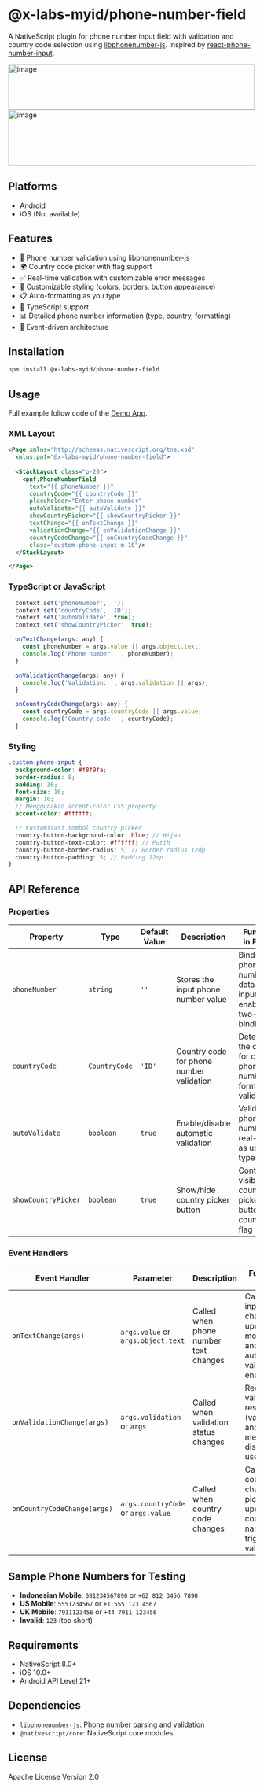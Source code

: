 # @x-labs-myid/phone-number-field

A NativeScript plugin for phone number input field with validation and country code selection using [libphonenumber-js](https://www.npmjs.com/package/libphonenumber-js). Inspired by [react-phone-number-input](https://www.npmjs.com/package/react-phone-number-input).

<img width="501" height="93" alt="image" src="https://github.com/user-attachments/assets/32184c2d-e7b2-4f82-82e8-326497897678" />

<img width="533" height="114" alt="image" src="https://github.com/user-attachments/assets/829b1261-1b21-46d9-a3d9-72a36caa7840" />


## Platforms

- Android
- iOS (Not available)

## Features

- 📱 Phone number validation using libphonenumber-js
- 🌍 Country code picker with flag support
- ✅ Real-time validation with customizable error messages
- 🎨 Customizable styling (colors, borders, button appearance)
- 📋 Auto-formatting as you type
- 🔧 TypeScript support
- 📊 Detailed phone number information (type, country, formatting)
- 🎯 Event-driven architecture

## Installation

```bash
npm install @x-labs-myid/phone-number-field
```

## Usage
Full example follow code of the [Demo App](https://github.com/x-labs-myid/nativescript-plugins/tree/main/apps/demo/src/plugin-demos).

### XML Layout
```xml
<Page xmlns="http://schemas.nativescript.org/tns.xsd" 
  xmlns:pnf="@x-labs-myid/phone-number-field">
    
  <StackLayout class="p-20">
    <pnf:PhoneNumberField 
      text="{{ phoneNumber }}" 
      countryCode="{{ countryCode }}"
      placeholder="Enter phone number"
      autoValidate="{{ autoValidate }}"
      showCountryPicker="{{ showCountryPicker }}"
      textChange="{{ onTextChange }}"
      validationChange="{{ onValidationChange }}"
      countryCodeChange="{{ onCountryCodeChange }}"
      class="custom-phone-input m-10"/>
  </StackLayout>

</Page>
```

### TypeScript or JavaScript
``` javascript
  context.set('phoneNumber', '');
  context.set('countryCode', 'ID');
  context.set('autoValidate', true);
  context.set('showCountryPicker', true);

  onTextChange(args: any) {
    const phoneNumber = args.value || args.object.text;
    console.log('Phone number: ', phoneNumber);
  }

  onValidationChange(args: any) {
    console.log('Validation: ', args.validation || args);
  }

  onCountryCodeChange(args: any) {
    const countryCode = args.countryCode || args.value;
    console.log('Country code: ', countryCode);
  }
```

### Styling
``` scss
.custom-phone-input {
  background-color: #f8f9fa;
  border-radius: 8;
  padding: 30;
  font-size: 16;
  margin: 10;
  // Menggunakan accent-color CSS property
  accent-color: #ffffff;

  // Kustomisasi tombol country picker
  country-button-background-color: blue; // Hijau
  country-button-text-color: #ffffff; // Putih
  country-button-border-radius: 5; // Border radius 12dp
  country-button-padding: 5; // Padding 12dp
}
```

## API Reference

### Properties

| Property | Type | Default Value | Description | Function in Plugin |
|----------|------|---------------|-------------|--------------------|
| `phoneNumber` | `string` | `''` | Stores the input phone number value | Binds phone number data with input field, enabling two-way binding |
| `countryCode` | `CountryCode` | `'ID'` | Country code for phone number validation | Determines the country for correct phone number format validation |
| `autoValidate` | `boolean` | `true` | Enable/disable automatic validation | Validates phone number in real-time as user types |
| `showCountryPicker` | `boolean` | `true` | Show/hide country picker button | Controls visibility of country picker button with country flag |

### Event Handlers

| Event Handler | Parameter | Description | Function in Plugin |
|---------------|-----------|-----------|--------------------|  
| `onTextChange(args)` | `args.value` or `args.object.text` | Called when phone number text changes | Captures input changes, updates model data, and triggers automatic validation if enabled |
| `onValidationChange(args)` | `args.validation` or `args` | Called when validation status changes | Receives validation result (valid/invalid) and error message to display to user |
| `onCountryCodeChange(args)` | `args.countryCode` or `args.value` | Called when country code changes | Captures country code change from picker, updates country name, and triggers re-validation |

## Sample Phone Numbers for Testing

- **Indonesian Mobile**: `081234567890` or `+62 812 3456 7890`
- **US Mobile**: `5551234567` or `+1 555 123 4567`
- **UK Mobile**: `7911123456` or `+44 7911 123456`
- **Invalid**: `123` (too short)

## Requirements

- NativeScript 8.0+
- iOS 10.0+
- Android API Level 21+

## Dependencies

- `libphonenumber-js`: Phone number parsing and validation
- `@nativescript/core`: NativeScript core modules

## License

Apache License Version 2.0
